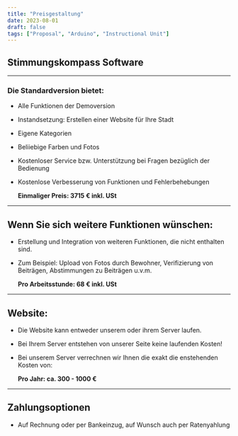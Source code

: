 ```yaml
---
title: "Preisgestaltung"
date: 2023-08-01
draft: false
tags: ["Proposal", "Arduino", "Instructional Unit"]
---
```





## Stimmungskompass Software

---

### Die Standardversion bietet:

- Alle Funktionen der Demoversion
- Instandsetzung: Erstellen einer Website für Ihre Stadt
- Eigene Kategorien
- Beliiebige Farben und Fotos
- Kostenloser Service bzw. Unterstützung bei Fragen bezüglich der Bedienung
- Kostenlose Verbesserung von Funktionen und Fehlerbehebungen

    **Einmaliger Preis: 3715 € inkl. USt**

---

## Wenn Sie sich weitere Funktionen wünschen:

- Erstellung und Integration von weiteren Funktionen, die nicht enthalten sind.
- Zum Beispiel: Upload von Fotos durch Bewohner, Verifizierung von Beiträgen, Abstimmungen zu Beiträgen u.v.m.

    **Pro Arbeitsstunde: 68 € inkl. USt**

---

## Website:

- Die Website kann entweder unserem oder ihrem Server laufen.
- Bei Ihrem Server entstehen von unserer Seite keine laufenden Kosten!
- Bei unserem Server verrechnen wir Ihnen die exakt die enstehenden Kosten von:

    **Pro Jahr: ca. 300 - 1000 €** 

---

## Zahlungsoptionen

- Auf Rechnung oder per Bankeinzug, auf Wunsch auch per Ratenyahlung 
